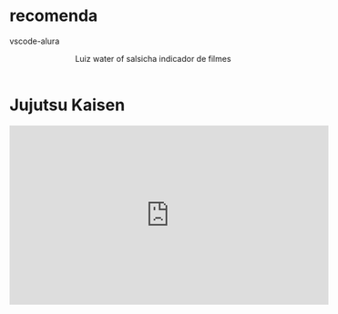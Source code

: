 # recomenda
vscode-alura
<body>
<header>Luiz water of salsicha indicador de filmes</header>

<h1>Jujutsu Kaisen</h1>
<iframe width="560" height="315" src="https://www.youtube.com/embed/9sLu3bUBuOg?si=a3gKR7S2Eqei6osO" title="YouTube video player" frameborder="0" allow="accelerometer; autoplay; clipboard-write; encrypted-media; gyroscope; picture-in-picture; web-share" referrerpolicy="strict-origin-when-cross-origin" allowfullscreen></iframe>
</body>
